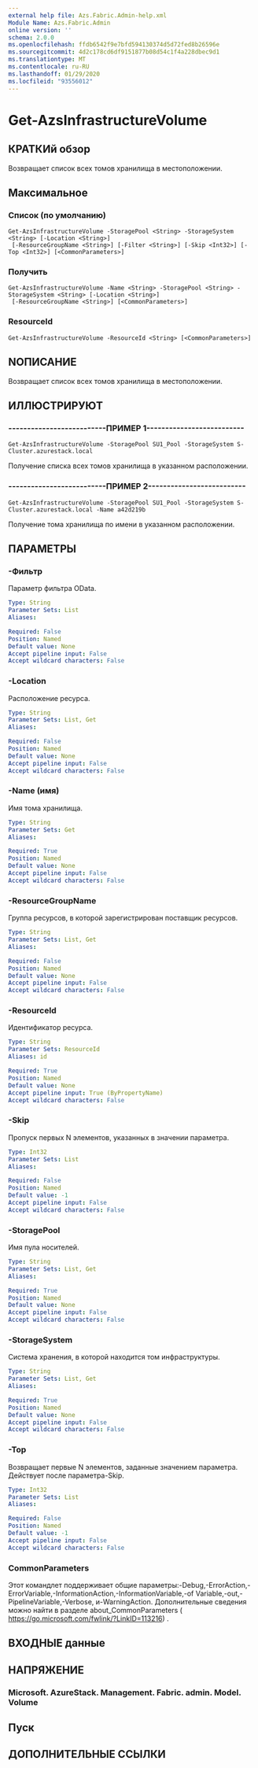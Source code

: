 ```yaml
---
external help file: Azs.Fabric.Admin-help.xml
Module Name: Azs.Fabric.Admin
online version: ''
schema: 2.0.0
ms.openlocfilehash: ffdb6542f9e7bfd594130374d5d72fed8b26596e
ms.sourcegitcommit: 4d2c178cd6df9151877b08d54c1f4a228dbec9d1
ms.translationtype: MT
ms.contentlocale: ru-RU
ms.lasthandoff: 01/29/2020
ms.locfileid: "93556012"
---
```

# Get-AzsInfrastructureVolume

## КРАТКИй обзор
Возвращает список всех томов хранилища в местоположении.

## Максимальное

### Список (по умолчанию)
```
Get-AzsInfrastructureVolume -StoragePool <String> -StorageSystem <String> [-Location <String>]
 [-ResourceGroupName <String>] [-Filter <String>] [-Skip <Int32>] [-Top <Int32>] [<CommonParameters>]
```

### Получить
```
Get-AzsInfrastructureVolume -Name <String> -StoragePool <String> -StorageSystem <String> [-Location <String>]
 [-ResourceGroupName <String>] [<CommonParameters>]
```

### ResourceId
```
Get-AzsInfrastructureVolume -ResourceId <String> [<CommonParameters>]
```

## NОПИСАНИЕ
Возвращает список всех томов хранилища в местоположении.

## ИЛЛЮСТРИРУЮТ

### --------------------------ПРИМЕР 1--------------------------
```
Get-AzsInfrastructureVolume -StoragePool SU1_Pool -StorageSystem S-Cluster.azurestack.local
```

Получение списка всех томов хранилища в указанном расположении.

### --------------------------ПРИМЕР 2--------------------------
```
Get-AzsInfrastructureVolume -StoragePool SU1_Pool -StorageSystem S-Cluster.azurestack.local -Name a42d219b
```

Получение тома хранилища по имени в указанном расположении.

## ПАРАМЕТРЫ

### -Фильтр
Параметр фильтра OData.

```yaml
Type: String
Parameter Sets: List
Aliases: 

Required: False
Position: Named
Default value: None
Accept pipeline input: False
Accept wildcard characters: False
```

### -Location
Расположение ресурса.

```yaml
Type: String
Parameter Sets: List, Get
Aliases: 

Required: False
Position: Named
Default value: None
Accept pipeline input: False
Accept wildcard characters: False
```

### -Name (имя)
Имя тома хранилища.

```yaml
Type: String
Parameter Sets: Get
Aliases: 

Required: True
Position: Named
Default value: None
Accept pipeline input: False
Accept wildcard characters: False
```

### -ResourceGroupName
Группа ресурсов, в которой зарегистрирован поставщик ресурсов.

```yaml
Type: String
Parameter Sets: List, Get
Aliases: 

Required: False
Position: Named
Default value: None
Accept pipeline input: False
Accept wildcard characters: False
```

### -ResourceId
Идентификатор ресурса.

```yaml
Type: String
Parameter Sets: ResourceId
Aliases: id

Required: True
Position: Named
Default value: None
Accept pipeline input: True (ByPropertyName)
Accept wildcard characters: False
```

### -Skip
Пропуск первых N элементов, указанных в значении параметра.

```yaml
Type: Int32
Parameter Sets: List
Aliases: 

Required: False
Position: Named
Default value: -1
Accept pipeline input: False
Accept wildcard characters: False
```

### -StoragePool
Имя пула носителей.

```yaml
Type: String
Parameter Sets: List, Get
Aliases: 

Required: True
Position: Named
Default value: None
Accept pipeline input: False
Accept wildcard characters: False
```

### -StorageSystem
Система хранения, в которой находится том инфраструктуры.

```yaml
Type: String
Parameter Sets: List, Get
Aliases: 

Required: True
Position: Named
Default value: None
Accept pipeline input: False
Accept wildcard characters: False
```

### -Top
Возвращает первые N элементов, заданные значением параметра.
Действует после параметра-Skip.

```yaml
Type: Int32
Parameter Sets: List
Aliases: 

Required: False
Position: Named
Default value: -1
Accept pipeline input: False
Accept wildcard characters: False
```

### CommonParameters
Этот командлет поддерживает общие параметры:-Debug,-ErrorAction,-ErrorVariable,-InformationAction,-InformationVariable,-of Variable,-out,-PipelineVariable,-Verbose, и-WarningAction. Дополнительные сведения можно найти в разделе about_CommonParameters ( https://go.microsoft.com/fwlink/?LinkID=113216) .

## ВХОДНЫЕ данные

## НАПРЯЖЕНИЕ

### Microsoft. AzureStack. Management. Fabric. admin. Model. Volume

## Пуск

## ДОПОЛНИТЕЛЬНЫЕ ССЫЛКИ

